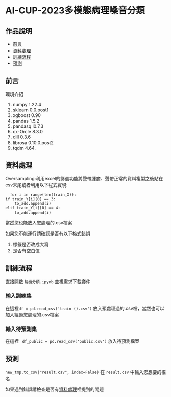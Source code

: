 
# AI-CUP-2023多模態病理嗓音分類
## 作品說明
* [前言](#前言)
* [資料處理](#資料處理)
* [訓練流程](#訓練流程)
* [預測](#預測)

前言
------
環境介紹
1. numpy  1.22.4 
2. sklearn  0.0.post1 
3. xgboost 0.90
4. pandas 1.5.2 
5. pandasq l0.7.3
6. cx-Orcle 8.3.0 
7. dill  0.3.6
8.  librosa 0.10.0.post2 
9.  tqdm  4.64. 

資料處理
------
Oversampling:利用excel的篩選功能將聲帶腫瘤、聲帶正常的資料複製之後貼在csv末尾或者利用以下程式實現:

      for i in range(len(train_X)):
    if train_Y[i][0] == 3:
        to_add.append(i)
    elif train_Y[i][0] == 4:
        to_add.append(i)
當然您也能放入您處理的.csv檔案

如果您不能運行請確認是否有以下格式錯誤
1. 標籤是否改成大寫
2. 是否有空白值

訓練流程
-------
直接開啟 `隨機分類.ipynb` 並視需求下載套件
### 輸入訓練集

在這裡`df = pd.read_csv('train ().csv')` 放入預處理過的.csv檔，當然也可以加入經過您處理的.csv檔案

### 輸入待預測集
在這裡 ` df_public = pd.read_csv('public.csv')` 放入待預測檔案

## 預測
`new_tmp.to_csv("result.csv", index=False)` 在 `result.csv` 中輸入您想要的檔名

如果遇到錯誤請檢查是否有[資料處理](#資料處理)裡提到的問題
